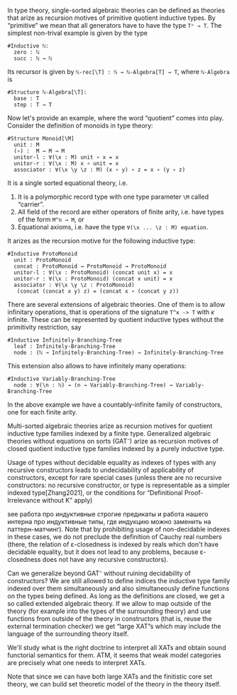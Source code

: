 In type theory, single-sorted algebraic theories can be defined as theories that arize as
recursion motives of primitive quotient inductive types. By “primitive” we mean that all
generators have to have the type `Tⁿ → T`. The simplest non-trival example is given by the type
```
#Inductive ℕ:
  zero : ℕ
  succ : ℕ → ℕ
```

Its recursor is given by `ℕ-rec[\T] : ℕ → ℕ-Algebra[T] → T`, where `ℕ-Algebra` is
```
#Structure ℕ-Algebra[\T]:
  base : T
  step : T → T
```

Now let's provide an example, where the word “quotient” comes into play. Consider the definition of
monoids in type theory:
```
#Structure Monoid[\M]
  unit : M
  (∘) :  M → M → M
  unitor-l : ∀(\x : M) unit ∘ x = x
  unitor-r : ∀(\x : M) x ∘ unit = x
  associator : ∀(\x \y \z : M) (x ∘ y) ∘ z = x ∘ (y ∘ z)
```
It is a single sorted equational theory, i.e.
1. It is a polymorphic record type with one type parameter `\M` called “carrier”.
2. All field of the record are either operators of finite arity, i.e. have types of the form
`M^n → M`, or
3. Equational axioms, i.e. have the type `∀(\x ... \z : M) equation`.

It arizes as the recursion motive for the following inductive type:
```
#Inductive ProtoMonoid
  unit : ProtoMonoid
  concat : ProtoMonoid → ProtoMonoid → ProtoMonoid
  unitor-l : ∀(\x : ProtoMonoid) (concat unit x) = x
  unitor-r : ∀(\x : ProtoMonoid) (concat x unit) = x
  associator : ∀(\x \y \z : ProtoMonoid)
   (concat (concat x y) z) = (concat x ∘ (concat y z))
```

There are several extensions of algebraic theories. One of them is to allow infinitary operations,
that is operations of the signature `T^κ -> T` with $κ$ infinite. These can be represented by quotient
inductive types without the primitivity restriction, say
```
#Inductive Infinitely-Branching-Tree
  leaf : Infinitely-Branching-Tree
  node : (ℕ → Infinitely-Branching-Tree) → Infinitely-Branching-Tree
```
This extension also allows to have infinitely many operations:
```
#Inductive Variably-Branching-Tree
  node : ∀(\n : ℕ) → (n → Variably-Branching-Tree) → Variably-Branching-Tree
```
In the above example we have a countably-infinite family of constructors, one for each finite arity.

Multi-sorted algebraic theories arize as recursion motives for quotient inductive type families
indexed by a finite type. Generalized algebraic theories without equations on sorts (GAT⁻) arize
as recursion motives of closed quotient inductive type families indexed by a purely inductive type.

Usage of types without decidable equality as indexes of types with any recursive constructors
leads to undecidability of applicability of constructors, except for rare special cases
(unless there are no recursive constructors: no recursive constructor, or type is representable as
a simpler indexed type[Zhang2021], or the conditions for “Definitional Proof-Irrelevance without K” apply)

see работа про индуктивные строгие предикаты и работа нашего интерна
про индуктивные типы, где индукцию можно заменить на паттерн-матчинг). Note that by prohibiting usage of
non-decidable indexes in these cases, we do not preclude the definition of Cauchy real numbers (there,
the relation of ε-closedness is indexed by reals which don't have decidable equality, but it does not
lead to any problems, because ε-closedness does not have any recursive constructors).

Can we generalize beyond GAT⁻ without ruining decidability of constructors? We are still allowed
to define indices the inductive type family indexed over them simultaneously and also simultaneously
define functions on the types being defined. As long as the definitions are closed, we get a so
called extended algebraic theory. If we allow to map outside of the theory (for example into the
types of the surrounding theory) and use functions from outside of the theory in constructors (that is,
reuse the external termination checker) we get “large XAT”s which may include the language of the surrounding
theory itself.

We'll study what is the right doctrine to interpret all XATs and obtain sound functorial semantics
for them. ATM, it seems that weak model categories are precisely what one needs to interpret XATs.

Note that since we can have both large XATs and the finitistic core set theory, we can build set
theoretic model of the theory in the theory itself.